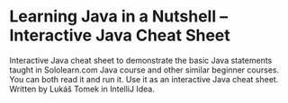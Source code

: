 # Learning Java in a Nutshell – Interactive Java Cheat Sheet
Interactive Java cheat sheet to demonstrate the basic Java statements taught in Sololearn.com Java course and other similar beginner courses. You can both read it and run it. Use it as an interactive Java cheat sheet. Written by Lukáš Tomek in IntelliJ Idea.
